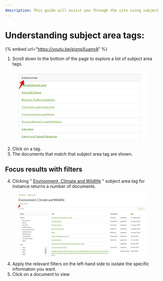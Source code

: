 ```yaml
---
description: This guide will assist you through the site using subject area tags.
---
```


# Understanding subject area tags:


{% embed url="https://youtu.be/ejznqXuamrA" %}


1. Scroll down to the bottom of the page to explore a list of subject area tags.

<figure><img src="../.gitbook/assets/tanzlii--Subject area tags (1).png" alt=""><figcaption></figcaption></figure>

2. Click on a tag.
3. The documents that match that subject area tag are shown.

## Focus results with filters

4. Clicking " [Environment, Climate and Wildlife](https://lawlibrary.org.za/taxonomy/subject-areas/subject-areas-environment-climate-and-wildlife) " subject area tag for instance returns a number of documents.

<figure><img src="../.gitbook/assets/tanzlii--SAT docs.png" alt=""><figcaption></figcaption></figure>

4. Apply the relevant filters on the left-hand side to isolate the specific information you want.
5. Click on a document to view&#x20;